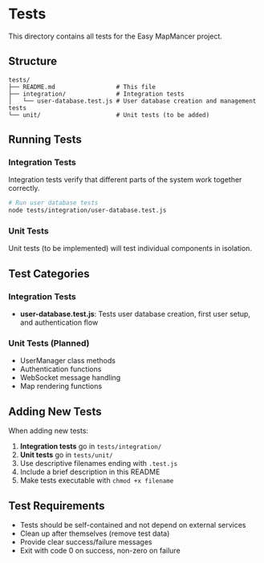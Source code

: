 # Tests

This directory contains all tests for the Easy MapMancer project.

## Structure

```
tests/
├── README.md                 # This file
├── integration/              # Integration tests
│   └── user-database.test.js # User database creation and management tests
└── unit/                     # Unit tests (to be added)
```

## Running Tests

### Integration Tests

Integration tests verify that different parts of the system work together correctly.

```bash
# Run user database tests
node tests/integration/user-database.test.js
```

### Unit Tests

Unit tests (to be implemented) will test individual components in isolation.

## Test Categories

### Integration Tests
- **user-database.test.js**: Tests user database creation, first user setup, and authentication flow

### Unit Tests (Planned)
- UserManager class methods
- Authentication functions
- WebSocket message handling
- Map rendering functions

## Adding New Tests

When adding new tests:

1. **Integration tests** go in `tests/integration/`
2. **Unit tests** go in `tests/unit/`
3. Use descriptive filenames ending with `.test.js`
4. Include a brief description in this README
5. Make tests executable with `chmod +x filename`

## Test Requirements

- Tests should be self-contained and not depend on external services
- Clean up after themselves (remove test data)
- Provide clear success/failure messages
- Exit with code 0 on success, non-zero on failure
